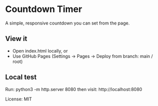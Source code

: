 # Countdown Timer

A simple, responsive countdown you can set from the page.

## View it
- Open index.html locally, or
- Use GitHub Pages (Settings → Pages → Deploy from branch: main / root)

## Local test
Run:
    python3 -m http.server 8080
then visit:
    http://localhost:8080

License: MIT
